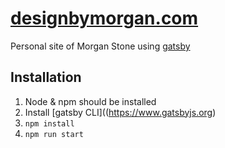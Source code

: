 # [designbymorgan.com](https://www.designbymorgan.com)

Personal site of Morgan Stone using [gatsby](https://www.gatsbyjs.org)

##  Installation

1. Node & npm should be installed
1. Install [gatsby CLI]((https://www.gatsbyjs.org)
1. `npm install`
1. `npm run start`

